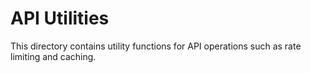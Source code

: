 # API Utilities

This directory contains utility functions for API operations such as rate limiting and caching.